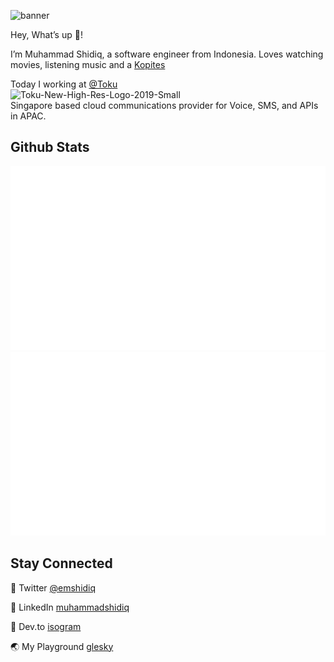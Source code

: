 ![banner](https://user-images.githubusercontent.com/3049864/108836637-a9c26180-7603-11eb-9292-6d788ce7415a.png)

Hey, What’s up 👋!

I’m Muhammad Shidiq, a software engineer from Indonesia. Loves watching movies, listening music and a [Kopites](https://en.wikipedia.org/wiki/Liverpool_F.C.)

Today I working at [@Toku](https://toku.co)  
![Toku-New-High-Res-Logo-2019-Small](https://user-images.githubusercontent.com/3049864/147453738-c6226478-1725-4411-8eef-6c0923f95958.png)  
Singapore based cloud communications provider for Voice, SMS, and APIs in APAC.

## Github Stats

![](https://github.com/isogram/github-stats/blob/master/generated/overview.svg)
![](https://github.com/isogram/github-stats/blob/master/generated/languages.svg)

## Stay Connected

💬 Twitter [@emshidiq](https://twitter.com/emshidiq)

🧳 LinkedIn [muhammadshidiq](https://www.linkedin.com/in/muhammadshidiq/)

📝 Dev.to [isogram](https://www.dev.to/isogram)

🌏 My Playground [glesky](https://glesky.com)

<!--
**isogram/isogram** is a ✨ _special_ ✨ repository because its `README.md` (this file) appears on your GitHub profile.

Here are some ideas to get you started:

- 🔭 I’m currently working on ...
- 🌱 I’m currently learning ...
- 👯 I’m looking to collaborate on ...
- 🤔 I’m looking for help with ...
- 💬 Ask me about ...
- 📫 How to reach me: ...
- 😄 Pronouns: ...
- ⚡ Fun fact: ...
-->
